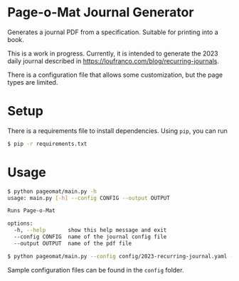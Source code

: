 # Page-o-Mat Journal Generator

Generates a journal PDF from a specification. Suitable for printing into a book.

This is a work in progress. Currently, it is intended to generate the 2023 daily journal described in https://loufranco.com/blog/recurring-journals.

There is a configuration file that allows some customization, but the
page types are limited.

# Setup

There is a requirements file to install dependencies. Using `pip`, you can run

```bash
$ pip -r requirements.txt
```

# Usage

```bash
$ python pageomat/main.py -h
usage: main.py [-h] --config CONFIG --output OUTPUT

Runs Page-o-Mat

options:
  -h, --help       show this help message and exit
  --config CONFIG  name of the journal config file
  --output OUTPUT  name of the pdf file

$ python pageomat/main.py --config config/2023-recurring-journal.yaml --output 2023.pdf
```

Sample configuration files can be found in the `config` folder.